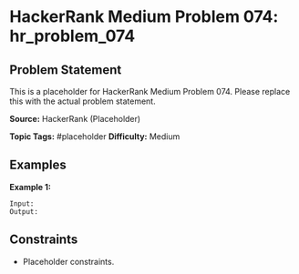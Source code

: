 # HackerRank Medium Problem 074: hr_problem_074

## Problem Statement

This is a placeholder for HackerRank Medium Problem 074.
Please replace this with the actual problem statement.

**Source:** HackerRank (Placeholder)

**Topic Tags:** #placeholder
**Difficulty:** Medium

## Examples

**Example 1:**

```
Input:
Output:
```

## Constraints

- Placeholder constraints.
